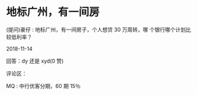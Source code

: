 # 地标广州，有一间房

(提问)豪仔 : 地标广州，有一间房子，个人想贷 30 万周转，哪 个银行哪个计划比较低利率？

2018-11-14

回答：dy 还是 xyd(0 赞)

评论区：

MQ : 中行优客分期，60 期 15％